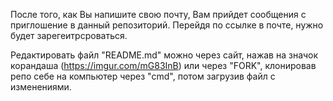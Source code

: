 После того, как Вы напишите свою почту, Вам прийдет сообщения с приглошение в данный репозиторий. Перейдя по ссылке в почте, нужно будет зарегеитрсроваться. 

Редактировать файл "README.md" можно через сайт, нажав на значок корандаша (https://imgur.com/mG83InB) или через "FORK", клонировав репо себе на компьютер через "cmd", потом загрузив файл с изменениями.
